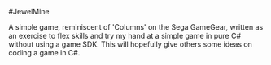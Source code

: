 #JewelMine

A simple game, reminiscent of 'Columns' on the Sega GameGear, written as an exercise to flex skills and try my hand at a simple game in pure C# without using a game SDK. This will hopefully give others some ideas on coding a game in C#.
